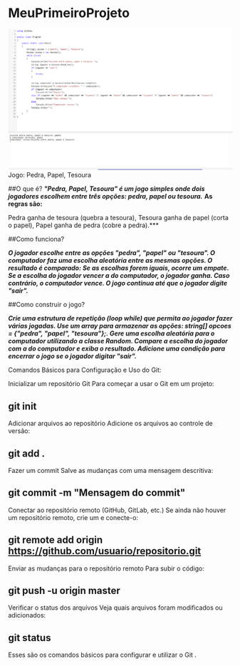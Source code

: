 # MeuPrimeiroProjeto
![alt text](image.png)
Jogo: Pedra, Papel, Tesoura

##O que é?
***"Pedra, Papel, Tesoura" é um jogo simples onde dois jogadores escolhem entre três opções: pedra, papel ou tesoura.*** 
**As regras são:**

Pedra ganha de tesoura (quebra a tesoura),
Tesoura ganha de papel (corta o papel),
Papel ganha de pedra (cobre a pedra).***

##Como funciona?

***O jogador escolhe entre as opções "pedra", "papel" ou "tesoura".
O computador faz uma escolha aleatória entre as mesmas opções.
O resultado é comparado:
Se as escolhas forem iguais, ocorre um empate.
Se a escolha do jogador vencer a do computador, o jogador ganha.
Caso contrário, o computador vence.
O jogo continua até que o jogador digite "sair".***

##Como construir o jogo?

***Crie uma estrutura de repetição (loop while) que permita ao jogador fazer várias jogadas.
Use um array para armazenar as opções: string[] opcoes = {"pedra", "papel", "tesoura"};.
Gere uma escolha aleatória para o computador utilizando a classe Random.
Compare a escolha do jogador com a do computador e exiba o resultado.
Adicione uma condição para encerrar o jogo se o jogador digitar "sair".***

Comandos Básicos para Configuração e Uso do Git:

Inicializar um repositório Git
Para começar a usar o Git em um projeto:


## git init
Adicionar arquivos ao repositório
Adicione os arquivos ao controle de versão:


## git add .
Fazer um commit
Salve as mudanças com uma mensagem descritiva:


## git commit -m "Mensagem do commit"
Conectar ao repositório remoto (GitHub, GitLab, etc.)
Se ainda não houver um repositório remoto, crie um e conecte-o:


## git remote add origin https://github.com/usuario/repositorio.git
Enviar as mudanças para o repositório remoto
Para subir o código:


## git push -u origin master
Verificar o status dos arquivos
Veja quais arquivos foram modificados ou adicionados:


## git status
Esses são os comandos básicos para configurar e utilizar o Git .
